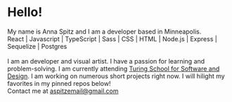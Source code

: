 # Hello!
My name is Anna Spitz and I am a developer based in Minneapolis.
<br>
React | Javascript | TypeScript | Sass | CSS | HTML | Node.js | Express | Sequelize | Postgres
<br><br>
I am an developer and visual artist. I have a passion for learning and problem-solving. I am currently attending [Turing School for Software and Design](https://turing.edu/). I am working on numerous short projects right now. I will hilight my favorites in my pinned repos below!
<br>
Contact me at [aspitzemail@gmail.com](mailto:aspitzemail@gmail.com)
